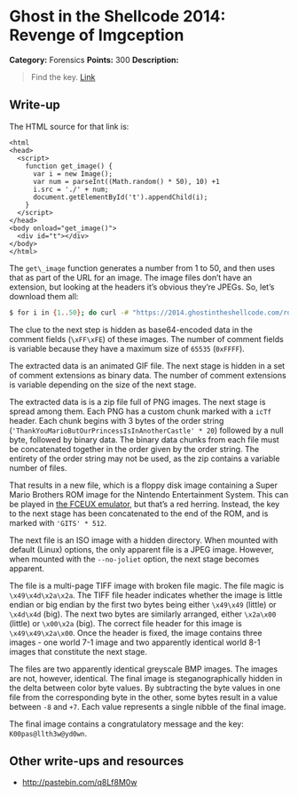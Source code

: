 # Ghost in the Shellcode 2014: Revenge of Imgception

**Category:** Forensics
**Points:** 300
**Description:**

> Find the key. [Link](https://2014.ghostintheshellcode.com/roi-0252563f02b4e004978185322f1766b0/index.html)

## Write-up

The HTML source for that link is:

```
<html
<head>
  <script>
    function get_image() {
      var i = new Image();
      var num = parseInt((Math.random() * 50), 10) +1
      i.src = './' + num;
      document.getElementById('t').appendChild(i);
    }
  </script>
</head>
<body onload="get_image()">
  <div id="t"></div>
</body>
</html>
```

The `get\_image` function generates a number from 1 to 50, and then uses that as part of the URL for an image. The image files don’t have an extension, but looking at the headers it’s obvious they’re JPEGs. So, let’s download them all:

```bash
$ for i in {1..50}; do curl -# "https://2014.ghostintheshellcode.com/roi-0252563f02b4e004978185322f1766b0/${i}" > "${i}.jpg"; done
```

The clue to the next step is hidden as base64-encoded data in the comment fields (`\xFF\xFE`) of these images. The number of comment fields is variable because they have a maximum size of `65535` (`0xFFFF`).

The extracted data is an animated GIF file. The next stage is hidden in a set of comment extensions as binary data. The number of comment extensions is variable depending on the size of the next stage.

The extracted data is is a zip file full of PNG images. The next stage is spread among them. Each PNG has a custom chunk marked with a `icTf` header. Each chunk begins with 3 bytes of the order string (`'ThankYouMarioButOurPrincessIsInAnotherCastle' * 20`) followed by a null byte, followed by binary data. The binary data chunks from each file must be concatenated together in the order given by the order string. The entirety of the order string may not be used, as the zip contains a variable number of files.

That results in a new file, which is a floppy disk image containing a Super Mario Brothers ROM image for the Nintendo Entertainment System. This can be played in [the FCEUX emulator](http://www.fceux.com/web/home.html), but that’s a red herring. Instead, the key to the next stage has been concatenated to the end of the ROM, and is marked with `'GITS' * 512`.

The next file is an ISO image with a hidden directory. When mounted with default (Linux) options, the only apparent file is a JPEG image. However, when mounted with the `--no-joliet` option, the next stage becomes apparent.

The file is a multi-page TIFF image with broken file magic. The file magic is `\x49\x4d\x2a\x2a`. The TIFF file header indicates whether the image is little endian or big endian by the first two bytes being either `\x49\x49` (little) or `\x4d\x4d` (big). The next two bytes are similarly arranged, either `\x2a\x00` (little) or `\x00\x2a` (big). The correct file header for this image is `\x49\x49\x2a\x00`. Once the header is fixed, the image contains three images - one world 7-1 image and two apparently identical world 8-1 images that constitute the next stage.

The files are two apparently identical greyscale BMP images. The images are not, however, identical. The final image is steganographically hidden in the delta between color byte values. By subtracting the byte values in one file from the corresponding byte in the other, some bytes result in a value between `-8` and `+7`. Each value represents a single nibble of the final image.

The final image contains a congratulatory message and the key: `K00pas@llth3w@yd0wn`.

## Other write-ups and resources

* <http://pastebin.com/q8Lf8M0w>
